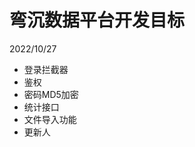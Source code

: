 # 弯沉数据平台开发目标

2022/10/27 
- 登录拦截器
- 鉴权
- 密码MD5加密
- 统计接口
- 文件导入功能
- 更新人
<!--stackedit_data:
eyJoaXN0b3J5IjpbOTgxNzM0MjY2LC04ODA2MjI2ODddfQ==
-->